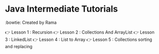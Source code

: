 # Java Intermediate Tutorials 
:bowtie: Created by Rama

:point_right: Lesson 1 : Recursion
:point_right: Lesson 2 : Collections And ArrayList
:point_right: Lesson 3 : LinkedList
:point_right: Lesson 4 : List to Array
:point_right: Lesson 5 : Collections sorting and replacing